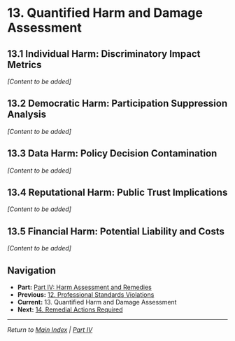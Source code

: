 # 13. Quantified Harm and Damage Assessment

## 13.1 Individual Harm: Discriminatory Impact Metrics

*[Content to be added]*

## 13.2 Democratic Harm: Participation Suppression Analysis

*[Content to be added]*

## 13.3 Data Harm: Policy Decision Contamination

*[Content to be added]*

## 13.4 Reputational Harm: Public Trust Implications

*[Content to be added]*

## 13.5 Financial Harm: Potential Liability and Costs

*[Content to be added]*

## Navigation
- **Part:** [Part IV: Harm Assessment and Remedies](./index.md)
- **Previous:** [12. Professional Standards Violations](../3-legal-regulatory/12-professional-standards-violations.md)
- **Current:** 13. Quantified Harm and Damage Assessment
- **Next:** [14. Remedial Actions Required](14-remedial-actions.md)

---
*Return to [Main Index](../index.md) | [Part IV](./index.md)*